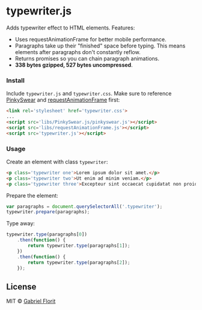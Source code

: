# typewriter.js

Adds typewriter effect to HTML elements. Features:

- Uses requestAnimationFrame for better mobile performance.
- Paragraphs take up their "finished" space before typing. This means elements after paragraphs don't constantly reflow.
- Returns promises so you can chain paragraph animations.
- **338 bytes gzipped, 527 bytes uncompressed**.


### Install

Include `typewriter.js` and `typewriter.css`. Make sure to reference [PinkySwear](https://github.com/timjansen/pinkyswear.js) and [requestAnimationFrame](http://www.paulirish.com/2011/requestanimationframe-for-smart-animating/) first:

``` html
<link rel='stylesheet' href='typewriter.css'>
...
<script src='libs/PinkySwear.js/pinkyswear.js'></script>
<script src='libs/requestAnimationFrame.js'></script>
<script src='typewriter.js'></script>
```


### Usage

Create an element with class `typewriter`:

``` html
<p class='typewriter one'>Lorem ipsum dolor sit amet.</p>
<p class='typewriter two'>Ut enim ad minim veniam.</p>
<p class='typewriter three'>Excepteur sint occaecat cupidatat non proident.</p>
```

Prepare the element:

``` javascript
var paragraphs = document.querySelectorAll('.typewriter');
typewriter.prepare(paragraphs);
```



Type away:

``` javascript
typewriter.type(paragraphs[0])
	.then(function() {
		return typewriter.type(paragraphs[1]);
	})
	.then(function() {
		return typewriter.type(paragraphs[2]);
	});
```

## License

MIT © [Gabriel Florit](http://gabrielflor.it)
